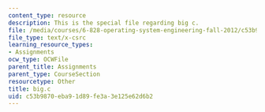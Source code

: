 ```yaml
---
content_type: resource
description: This is the special file regarding big c.
file: /media/courses/6-828-operating-system-engineering-fall-2012/c53b9870eba91d89fe3a3e125e62d6b2_big.c
file_type: text/x-csrc
learning_resource_types:
- Assignments
ocw_type: OCWFile
parent_title: Assignments
parent_type: CourseSection
resourcetype: Other
title: big.c
uid: c53b9870-eba9-1d89-fe3a-3e125e62d6b2
---
```

